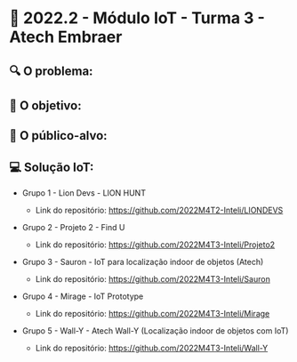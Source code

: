 # 🙋‍ 2022.2 - Módulo IoT - Turma 3 - Atech Embraer
## 🔍 O problema:


## 🎯 O objetivo:


## 🧩 O público-alvo:


## 💻 Solução IoT:

- Grupo 1 - Lion Devs - LION HUNT
  - Link do repositório: https://github.com/2022M4T2-Inteli/LIONDEVS
  
- Grupo 2 - Projeto 2 - Find U
  - Link do repositório: https://github.com/2022M4T3-Inteli/Projeto2
  
- Grupo 3 - Sauron - IoT para localização indoor de objetos (Atech)
  - Link do repositório: https://github.com/2022M4T3-Inteli/Sauron
  
- Grupo 4 - Mirage - IoT Prototype
  - Link do repositório: https://github.com/2022M4T3-Inteli/Mirage
  
- Grupo 5 - Wall-Y - Atech Wall-Y (Localização indoor de objetos com IoT)
  - Link do repositório: https://github.com/2022M4T3-Inteli/Wall-Y
